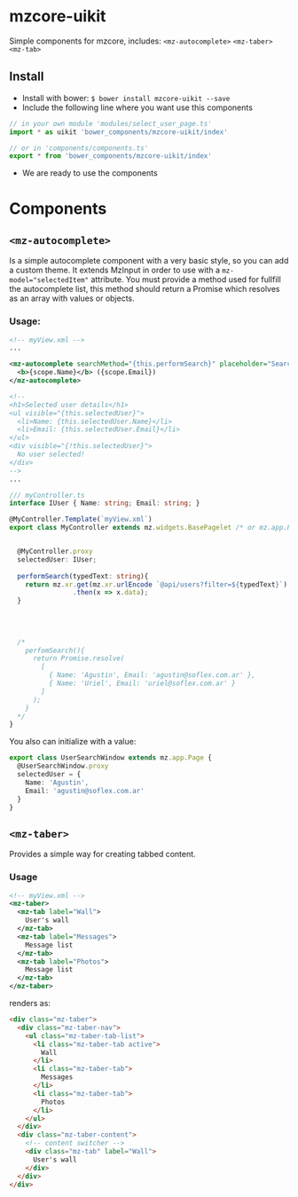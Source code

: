 # mzcore-uikit

Simple components for mzcore, includes: `<mz-autocomplete>` `<mz-taber>` `<mz-tab>` 

## Install

* Install with bower: `$ bower install mzcore-uikit --save`  
* Include the following line where you want use this components
```typescript
// in your own module 'modules/select_user_page.ts'
import * as uikit 'bower_components/mzcore-uikit/index'
```  
```typescript
// or in 'components/components.ts'
export * from 'bower_components/mzcore-uikit/index'
```  
*  We are ready to use the components

# Components

## `<mz-autocomplete>`
Is a simple autocomplete component with a very basic style, so you can add a custom theme. It extends MzInput in order to use with a `mz-model="selectedItem"` attribute.
You must provide a method used for fullfill the autocomplete list, this method should return a Promise which resolves as an array with values or objects.

### Usage:

```xml
<!-- myView.xml -->
...

<mz-autocomplete searchMethod="{this.performSearch}" placeholder="Search an user" mz-model="selectedUser">
  <b>{scope.Name}</b> ({scope.Email})
</mz-autocomplete>

<!--
<h1>Selected user details</h1>
<ul visible="{this.selectedUser}">
  <li>Name: {this.selectedUser.Name}</li>
  <li>Email: {this.selectedUser.Email}</li>
</ul>
<div visible="{!this.selectedUser}">
  No user selected!
</div>
-->
...
```

```typescript
/// myController.ts
interface IUser { Name: string; Email: string; }

@MyController.Template(`myView.xml`)
export class MyController extends mz.widgets.BasePagelet /* or mz.app.Page or any other widget or component */ {


  @MyController.proxy
  selectedUser: IUser;
  
  performSearch(typedText: string){
    return mz.xr.get(mz.xr.urlEncode `@api/users?filter=${typedText}`)
                .then(x => x.data);
  }
  
  
  
  
  /*
    perfomSearch(){
      return Promise.resolve(
        [
          { Name: 'Agustin', Email: 'agustin@soflex.com.ar' }, 
          { Name: 'Uriel', Email: 'uriel@soflex.com.ar' }
        ]
      );
    }
  */
}

```

You also can initialize with a value:
```typescript
export class UserSearchWindow extends mz.app.Page {
  @UserSearchWindow.proxy
  selectedUser = {
    Name: 'Agustin',
    Email: 'agustin@soflex.com.ar'
  }
}
```

## `<mz-taber>`

Provides a simple way for creating tabbed content.

### Usage

```xml
<!-- myView.xml -->
<mz-taber>
  <mz-tab label="Wall">
    User's wall
  </mz-tab>
  <mz-tab label="Messages">
    Message list
  </mz-tab>
  <mz-tab label="Photos">
    Message list
  </mz-tab>
</mz-taber>
```

renders as:

```html
<div class="mz-taber">
  <div class="mz-taber-nav">
    <ul class="mz-taber-tab-list">
      <li class="mz-taber-tab active">
        Wall
      </li>
      <li class="mz-taber-tab">
        Messages
      </li>
      <li class="mz-taber-tab">
        Photos
      </li>
    </ul>
  </div>
  <div class="mz-taber-content">
    <!-- content switcher -->
    <div class="mz-tab" label="Wall">
      User's wall
    </div>
  </div>
</div>
```
